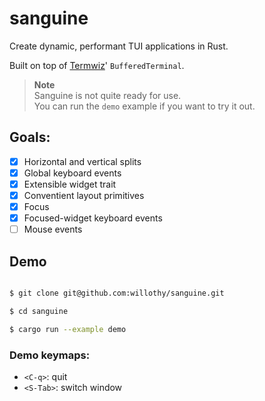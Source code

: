 # sanguine

Create dynamic, performant TUI applications in Rust.

Built on top of [Termwiz](https://docs.rs/termwiz)' `BufferedTerminal`.

> **Note**<br>
> Sanguine is not quite ready for use.<br>
> You can run the `demo` example if you want to try it out.<br>

## Goals:

- [x] Horizontal and vertical splits
- [x] Global keyboard events
- [x] Extensible widget trait
- [x] Conventient layout primitives
- [x] Focus
- [x] Focused-widget keyboard events
- [ ] Mouse events

## Demo

```sh

$ git clone git@github.com:willothy/sanguine.git

$ cd sanguine

$ cargo run --example demo

```

### Demo keymaps:

- `<C-q>`: quit
- `<S-Tab>`: switch window
